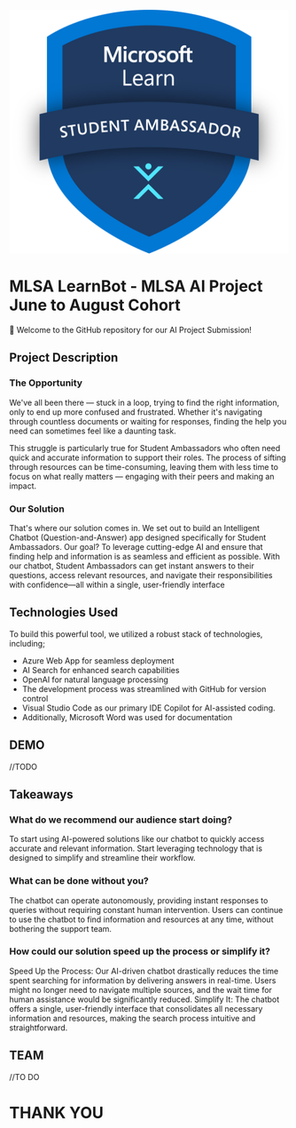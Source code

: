 ![image](src/assets/images/MSLearn_SA_badge_generic_rgb_300ppi.png)

# MLSA LearnBot - MLSA AI Project June to August Cohort

🚀 Welcome to the GitHub repository for our AI Project Submission!

## Project Description
### The Opportunity 
We've all been there — stuck in a loop, trying to find the right information, only to end up more confused and frustrated. Whether it's navigating through countless documents or waiting for responses, finding the help you need can sometimes feel like a daunting task.

This struggle is particularly true for Student Ambassadors who often need quick and accurate information to support their roles. The process of sifting through resources can be time-consuming, leaving them with less time to focus on what really matters — engaging with their peers and making an impact.

### Our Solution 
That's where our solution comes in. We set out to build an Intelligent Chatbot (Question-and-Answer) app designed specifically for Student Ambassadors. 
Our goal? 
To leverage cutting-edge AI and ensure that finding help and information is as seamless and efficient as possible.
With our chatbot, Student Ambassadors can get instant answers to their questions, access relevant resources, and navigate their responsibilities with confidence—all within a single, user-friendly interface

## Technologies Used
To build this powerful tool, we utilized a robust stack of technologies, including; 
- Azure Web App for seamless deployment
- AI Search for enhanced search capabilities
- OpenAI for natural language processing
- The development process was streamlined with GitHub for version control
- Visual Studio Code as our primary IDE
Copilot for AI-assisted coding. 
- Additionally, Microsoft Word was used for documentation


## DEMO
//TODO

## Takeaways
### What do we recommend our audience start doing? 
To start using AI-powered solutions like our chatbot to quickly access accurate and relevant information. Start leveraging technology that is designed to simplify and streamline their workflow.

### What can be done without you? 
The chatbot can operate autonomously, providing instant responses to queries without requiring constant human intervention. Users can continue to use the chatbot to find information and resources at any time, without bothering the support team.

### How could our solution speed up the process or simplify it?
Speed Up the Process: Our AI-driven chatbot drastically reduces the time spent searching for information by delivering answers in real-time. Users might no longer need to navigate multiple sources, and the wait time for human assistance would be significantly reduced.
Simplify It: The chatbot offers a single, user-friendly interface that consolidates all necessary information and resources, making the search process intuitive and straightforward.

## TEAM
//TO DO

# THANK YOU
